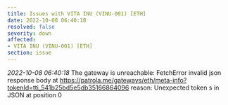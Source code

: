 ```yaml
---
title: Issues with VITA INU (VINU-001) [ETH]
date: 2022-10-08 06:40:18
resolved: false
severity: down
affected:
- VITA INU (VINU-001) [ETH]
section: issue
---
```


*2022-10-08 06:40:18* The gateway is unreachable: FetchError invalid json response body at https://patrola.me/gateways/eth/meta-info?tokenId=tti_541b25bd5e5db35166864096 reason: Unexpected token s in JSON at position 0